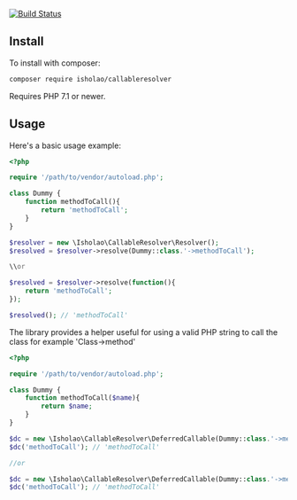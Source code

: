 
[![Build Status](https://travis-ci.org/isholao/callableresolver.svg?branch=master)](https://travis-ci.org/isholao/callableresolver)

Install
-------

To install with composer:

```sh
composer require isholao/callableresolver
```

Requires PHP 7.1 or newer.

Usage
-----

Here's a basic usage example:

```php
<?php

require '/path/to/vendor/autoload.php';

class Dummy {
    function methodToCall(){
        return 'methodToCall';
    }
}

$resolver = new \Isholao\CallableResolver\Resolver();
$resolved = $resolver->resolve(Dummy::class.'->methodToCall'); 

\\or

$resolved = $resolver->resolve(function(){
    return 'methodToCall';
});

$resolved(); // 'methodToCall'

```

The library provides a helper useful for using a valid PHP string to call the class for example 'Class->method'

```php
<?php

require '/path/to/vendor/autoload.php';

class Dummy {
    function methodToCall($name){
        return $name;
    }
}

$dc = new \Isholao\CallableResolver\DeferredCallable(Dummy::class.'->methodToCall');
$dc('methodToCall'); // 'methodToCall'

//or

$dc = new \Isholao\CallableResolver\DeferredCallable(Dummy::class.'->methodToCall', new \CallableResolver\Resolver());
$dc('methodToCall'); // 'methodToCall'

```

